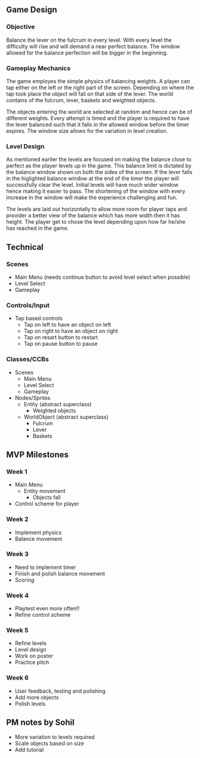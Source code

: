 ## Game Design
### Objective
Balance the lever on the fulcrum in every level. With every level the
difficulty will rise and will demand a near perfect balance. The window
allowed for the balance perfection will be bigger in the beginning.


### Gameplay Mechanics
The game employes the simple physics of balancing weights. A player can
tap either on the left or the right part of the screen. Depending on
where the tap took place the object will fall on that side of the lever.
The world contains of the fulcrum, lever, baskets and weighted objects.

The objects entering the world are selected at random and hence can be
of different weights. Every attempt is timed and the player is required
to have the lever balanced such that it falls in the allowed window
before the timer expires. The window size allows for the variation in
level creation.


### Level Design
As mentioned earlier the levels are focused on making the balance close
to perfect as the player levels up in the game. This balance limit is
dictated by the balance window shown on both the sides of the screen. If
the lever falls in the higlighted balance window at the end of the timer
the player will successfully clear the level. Initial levels will have
much wider window hence making it easier to pass. The shortening of the
window with every increase in the window will make the experience
challenging and fun.

The levels are laid out horizontally to allow more room for player taps
and provider a better view of the balance which has more width then it
has height. The player get to chose the level depending upon how far
he/she has reached in the game.


## Technical
### Scenes
* Main Menu (needs continue button to avoid level select when possible)
* Level Select
* Gameplay

### Controls/Input
* Tap based controls
  * Tap on left to have an object on left
  * Tap on right to have an object on right
  * Tap on resart button to restart
  * Tap on pause button to pause

### Classes/CCBs
* Scenes
  * Main Menu
  * Level Select
  * Gameplay
* Nodes/Sprites
  * Entity (abstract superclass)
    * Weighted objects
  * WorldObject (abstract superclass)
    * Fulcrum
    * Lever
    * Baskets


## MVP Milestones
### Week 1
* Main Menu
  * Entity movement
    * Objects fall
* Control scheme for player

### Week 2
* Implement physics
* Balance movement

### Week 3
* Need to implement timer
* Finish and polish balance movement
* Scoring

### Week 4
* Playtest even more often!!
* Refine control scheme

### Week 5
* Refine levels
* Level design
* Work on poster
* Practice pitch

### Week 6
* User feedback, testing and polishing
* Add more objects
* Polish levels

## PM notes by Sohil
* More variation to levels required
* Scale objects based on size
* Add tutorial
